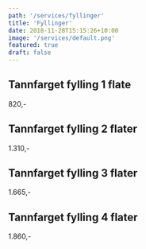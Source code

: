 ```yaml
---
path: '/services/fyllinger'
title: 'Fyllinger'
date: 2018-11-28T15:15:26+10:00
image: '/services/default.png'
featured: true
draft: false
---
```


## Tannfarget fylling 1 flate

820,-

## Tannfarget fylling 2 flater

1.310,-

## Tannfarget fylling 3 flater

1.665,-

## Tannfarget fylling 4 flater

1.860,-
